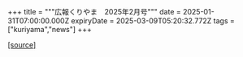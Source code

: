 +++
title = """広報くりやま　2025年2月号"""
date = 2025-01-31T07:00:00.000Z
expiryDate = 2025-03-09T05:20:32.772Z
tags = ["kuriyama","news"]
+++


[[source]](https://www.town.kuriyama.hokkaido.jp/site/koho/30079.html)
